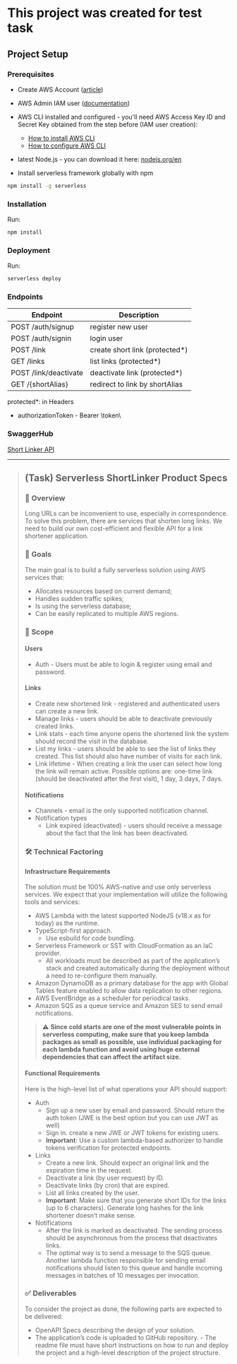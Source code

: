 # This project was created for test task

## Project Setup

### Prerequisites

- Create AWS Account ([article](https://repost.aws/knowledge-center/create-and-activate-aws-account))
- AWS Admin IAM user ([documentation](https://docs.aws.amazon.com/IAM/latest/UserGuide/getting-set-up.html#create-an-admin))
- AWS CLI installed and configured - you'll need AWS Access Key ID and Secret Key obtained from the step before (IAM user creation):

  - [How to install AWS CLI](https://docs.aws.amazon.com/cli/latest/userguide/getting-started-install.html)
  - [How to configure AWS CLI](https://docs.aws.amazon.com/cli/latest/userguide/cli-chap-configure.html#cli-configure-quickstart-config)

- latest Node.js - you can download it here: [nodejs.org/en](https://nodejs.org/en)
- Install serverless framework globally with npm

```bash
npm install -g serverless
```

### Installation

Run:

```bash
npm install
```

### Deployment

Run:

```bash
serverless deploy
```

### Endpoints

| Endpoint              | Description                     |
| --------------------- | ------------------------------- |
| POST /auth/signup     | register new user               |
| POST /auth/signin     | login user                      |
| POST /link            | create short link (protected\*) |
| GET /links            | list links (protected\*)        |
| POST /link/deactivate | deactivate link (protected\*)   |
| GET /{shortAlias}     | redirect to link by shortAlias  |

protected\*: in Headers

- authorizationToken - Bearer \\token\\

### SwaggerHub

[Short Linker API](https://app.swaggerhub.com/apis-docs/PashokSy/shot-linker-api/1.0.0#/)

---

> ## (Task) Serverless ShortLinker Product Specs
>
> ### 👀 Overview
>
> Long URLs can be inconvenient to use, especially in correspondence. To solve this problem, there are services that shorten long links. We need to build our own cost-efficient and flexible API for a link shortener application.
>
> ### 🎯 Goals
>
> The main goal is to build a fully serverless solution using AWS services that:
>
> - Allocates resources based on current demand;
> - Handles sudden traffic spikes;
> - Is using the serverless database;
> - Can be easily replicated to multiple AWS regions.
>
> ### 📂 Scope
>
> #### Users
>
> - Auth - Users must be able to login & register using email and password.
>
> #### Links
>
> - Create new shortened link - registered and authenticated users can create a new link.
> - Manage links - users should be able to deactivate previously created links.
> - Link stats - each time anyone opens the shortened link the system should record the visit in the database.
> - List my links - users should be able to see the list of links they created. This list should also have number of visits for each link.
> - Link lifetime - When creating a link the user can select how long the link will remain active. Possible options are: one-time link (should be deactivated after the first visit), 1 day, 3 days, 7 days.
>
> #### Notifications
>
> - Channels - email is the only supported notification channel.
> - Notification types
>   - Link expired (deactivated) - users should receive a message about the fact that the link has been deactivated.
>
> ### 🛠 Technical Factoring
>
> #### Infrastructure Requirements
>
> The solution must be 100% AWS-native and use only serverless services. We expect
> that your implementation will utilize the following tools and services:
>
> - AWS Lambda with the latest supported NodeJS (v18.x as for today) as the runtime.
> - TypeScript-first approach.
>   - Use esbuild for code bundling.
> - Serverless Framework or SST with CloudFormation as an IaC provider.
>   - All workloads must be described as part of the application’s stack and created automatically during the deployment without a need to re-configure them manually.
> - Amazon DynamoDB as a primary database for the app with Global Tables feature enabled to allow data replication to other regions.
> - AWS EventBridge as a scheduler for periodical tasks.
> - Amazon SQS as a queue service and Amazon SES to send email notifications.
>
> > :warning: **Since cold starts are one of the most vulnerable points in serverless computing, make sure that you keep lambda packages as small as possible, use individual packaging for each lambda function and avoid using huge external dependencies that can affect the artifact size.**
>
> #### Functional Requirements
>
> Here is the high-level list of what operations your API should support:
>
> - Auth
>   - Sign up a new user by email and password. Should return the auth token (JWE is the best option but you can use JWT as well)
>   - Sign in. create a new JWE or JWT tokens for existing users.
>   - **Important**: Use a custom lambda-based authorizer to handle tokens verification for protected endpoints.
> - Links
>   - Create a new link. Should expect an original link and the expiration time in the request.
>   - Deactivate a link (by user request) by ID.
>   - Deactivate links (by cron) that are expired.
>   - List all links created by the user.
>   - **Important**: Make sure that you generate short IDs for the links (up to 6 characters). Generate long hashes for the link shortener doesn’t make sense.
> - Notifications
>   - After the link is marked as deactivated. The sending process should be asynchronous from the process that deactivates links.
>   - The optimal way is to send a message to the SQS queue. Another lambda function responsible for sending email notifications should listen to this queue and handle incoming messages in batches of 10 messages per invocation.
>
> ### ✅ Deliverables
>
> To consider the project as done, the following parts are expected to be delivered:
>
> - OpenAPI Specs describing the design of your solution.
> - The application’s code is uploaded to GitHub repository. - The readme file must have short instructions on how to run and deploy the project and a high-level description of the project structure.

